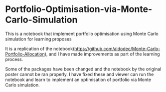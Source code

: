 # Portfolio-Optimisation-via-Monte-Carlo-Simulation

This is a notebook that implement portfolio optimisation using Monte Carlo simulation for learning proposes

It is a replication of the notebook(https://github.com/aldodec/Monte-Carlo-Portfolio-Allocation), and I have made improvements as part of the learning process.

Some of the packages have been changed and the notebook by the original poster cannot be ran properly. I have fixed these and viewer can run the notebook and learn to implement an optimisation of portfolio via Monte Carlo simulation.
